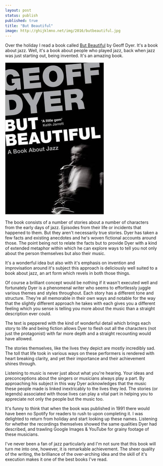 ```yaml
---
layout: post
status: publish
published: true
title: "But Beautiful"
image: http://ghijklmno.net/img/2016/butbeautiful.jpg
---
```


Over the holiday I read a book called [But Beautiful](https://www.amazon.co.uk/dp/B007NXZI7C/ref=dp-kindle-redirect?_encoding=UTF8&btkr=1) by Geoff Dyer. It's a book about jazz. Well, it's a book about people who played jazz, back when jazz was just starting out, being invented. It's an amazing book.

[<img class="img-half-right" src="/img/2016/butbeautiful.jpg" />](https://www.amazon.co.uk/dp/B007NXZI7C/ref=dp-kindle-redirect?_encoding=UTF8&btkr=1)

The book consists of a number of stories about a number of characters from the early days of jazz. Episodes from their life or incidents that happened to them. But they aren't necessarily true stories. Dyer has taken a few facts and existing anecdotes and he's woven fictional accounts around those. The point being not to relate the facts but to provide Dyer with a kind of extended metaphor within which he can explore ways to tell you not only about the person themselves but also their music.

It's a wonderful idea but also with it's emphasis on invention and improvisation around it's subject this approach is deliciously well suited to a book about jazz, an art form which revels in both those things.

Of course a brilliant concept would be nothing if it wasn't executed well and fortunately Dyer is a phenomenal writer who seems to effortlessly juggle various themes and styles throughout. Each story has a different tone and structure. They're all memorable in their own ways and notable for the way that the slightly different approach he takes with each gives you a different feeling which you sense is telling you more about the music than a straight description ever could.

The text is peppered with the kind of wonderful detail which brings each story to life and being fiction allows Dyer to flesh out all the characters (not just the protagonist) with far more depth and a straight recounting would have allowed.

The stories themselves, like the lives they depict are mostly incredibly sad. The toll that life took in various ways on these performers is rendered with heart breaking clarity, and yet their importance and their achievement shines through.

Listening to music is never just about what you're hearing. Your ideas and preconceptions about the singers or musicians always play a part. By approaching his subject in this way Dyer acknowledges that the music these people made is linked inextricably to the lives they led. The stories (or legends) associated with those lives can play a vital part in helping you to appreciate not only the people but the music too.

It's funny to think that when the book was published in 1991 there would have been no Spotify for readers to rush to upon completing it. I was delighted to return from holiday and start looking up these names. Listening for whether the recordings themselves showed the same qualities Dyer had described, and trawling Google Images &amp; YouTube for grainy footage of these musicians.

I've never been a fan of jazz particularly and I'm not sure that this book will turn me into one, however, it is remarkable achievement. The sheer quality of the writing, the brilliance of the over-arching idea and the skill of it's execution makes it one of the best books I've read.
